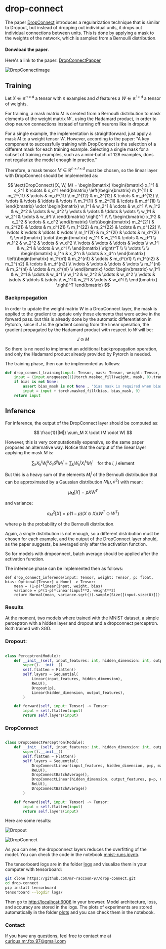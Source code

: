 # drop-connect

The paper [DropConnect](https://cds.nyu.edu/projects/regularization-neural-networks-using-dropconnect/) introduces a regularization technique that is similar to Dropout, but instead of dropping out individual units, it drops out individual connections between units. This is done by applying a mask to the weights of the network, which is sampled from a Bernoulli distribution.

#### Donwload the paper.
Here's a link to the paper: [DropConnectPapper](https://proceedings.mlr.press/v28/wan13.html)

![DropConnectImage](/dropconnect.png)

## Training

Let $X \in \mathbb{R}^{n \times d}$ a tensor with $n$ examples and $d$ features a $W \in \mathbb{R}^{l \times d}$ a tensor of weights.

For training, a mask matrix $M$ is created from a Bernoulli distribution to mask elements of the weight matrix $W$ , using the Hadamard product, in order to drop neuron connections instead of turning off neurons like in dropout

For a single example, the implementation is straightforward, just apply a mask $M$ to a weight tensor $W$. However, according to the paper: "A key component to successfully training with DropConnect is the selection of a different mask for each training example. Selecting a single mask for a subset of training examples, such as a mini-batch of 128 examples, does not regularize the model enough in practice."

Therefore, a mask tensor $M \in \mathbb{R}^{n \times l \times d}$ must be chosen, so the linear layer with DropConnect should be implemented as:

$$ \text{DropConnect}(X, W, M) = \begin{bmatrix}
    \begin{bmatrix}  x_1^1 & x_2^1 & \cdots & x_d^1 \end{bmatrix}
    \left(\begin{bmatrix}
        m_1^{11} & m_2^{11} & \cdots & m_d^{11} \\
        m_1^{12} & m_2^{12} & \cdots & m_d^{12} \\
        \vdots & \vdots & \ddots & \vdots \\
        m_1^{1l} & m_2^{1l} & \cdots & m_d^{1l} \\
    \end{bmatrix} \odot \begin{bmatrix}
        w_1^1 & w_2^1 & \cdots & w_d^1 \\
        w_1^2 & w_2^2 & \cdots & w_d^2 \\
        \vdots & \vdots & \ddots & \vdots \\
        w_1^l & w_2^l & \cdots & w_d^l \\
    \end{bmatrix}
    \right)^T \\
    \\
    \begin{bmatrix}  x_1^2 & x_2^2 & \cdots & x_d^2 \end{bmatrix}
    \left(\begin{bmatrix}
        m_2^{21} & m_2^{21} & \cdots & m_d^{21} \\
        m_1^{22} & m_2^{22} & \cdots & m_d^{22} \\
        \vdots & \vdots & \ddots & \vdots \\
        m_1^{2l} & m_2^{2l} & \cdots & m_d^{2l} \\
    \end{bmatrix} \odot \begin{bmatrix}
        w_1^1 & w_2^1 & \cdots & w_d^1 \\
        w_1^2 & w_2^2 & \cdots & w_d^2 \\
        \vdots & \vdots & \ddots & \vdots \\
        w_1^l & w_2^l & \cdots & w_d^l \\
    \end{bmatrix}
    \right)^T \\
    \\ \vdots   \\
    \\
    \begin{bmatrix}  x_1^n & x_2^n & \cdots & x_d^n \end{bmatrix}
    \left(\begin{bmatrix}
        m_1^{n1} & m_2^{n1} & \cdots & m_d^{n1} \\
        m_1^{n2} & m_2^{n2} & \cdots & m_d^{n2} \\
        \vdots & \vdots & \ddots & \vdots \\
        m_1^{nl} & m_2^{nl} & \cdots & m_d^{nl} \\
    \end{bmatrix} \odot \begin{bmatrix}
        w_1^1 & w_2^1 & \cdots & w_d^1 \\
        w_1^2 & w_2^2 & \cdots & w_d^2 \\
        \vdots & \vdots & \ddots & \vdots \\
        w_1^l & w_2^l & \cdots & w_d^l \\
    \end{bmatrix}
    \right)^T
\end{bmatrix} $$


### Backpropagation

In order to update the weight matrix $W$ in a DropConnect layer, the mask is applied to the gradient to update only those elements that were active in the forward pass. but this is already done by the automatic differentiation in Pytorch, since if $J$ is the gradient coming from the linear operation, the gradient propagated by the Hadamard product with respect to $W$ will be:

$$ J \odot M $$

So there is no need to implement an additional backpropagation operation, and only the Hadamard product already provided by Pytorch is needed. 

The training phase, then can be implemented as follows: 

```python
def drop_connect_training(input: Tensor, mask: Tensor, weight: Tensor, bias: Optional[Tensor] = None, bias_mask: Optional[Tensor] = None) -> Tensor:
    input = (input.unsqueeze(1)@torch.masked_fill(weight, mask, 0).transpose(1,2)).squeeze()
    if bias is not None:
        assert bias_mask is not None , "bias mask is required when bias is provided"
        input = input + torch.masked_fill(bias, bias_mask, 0)
    return input
```

## Inference

For inference, the output of the DropConnect layer should be computed as:


$$ \frac{1}{|M|} \sum_M X \cdot (M \odot W) $$

However, this is very computationally expensive, so the same paper proposes an alternative way.
Notice that the output of the linear layer applying the mask $M$ is:


$$ \sum_k X_k^i W_j^k \delta_{ii} \delta^{jj} M_i^j = \sum_k W_k^j X_i^k M_i^j \quad \text{for the $i$, $j$ element}$$

But this is a heavy sum of the elements $M_i^j$ of the Bernoulli distribution that can be approximated by a Gaussian distribution $N(\mu,\sigma^2)$ with mean:

$$ \mu_M[X] = p X W^T $$

and variance:

$$ \sigma^2_M[X] = p(1 - p) (X \odot X) (W^T \odot W^T) $$

where $p$ is the probability of the Bernoulli distribution.

Again, a single distribution is not enough, so a different distribution must be chosen for each example, and the output of the DropConnect layer should, as the paper suggests, be averaged only after the activation function.

So for models with dropconnect, batch average should be applied after the activation function.

The inference phase can be implemented then as follows: 

```
def drop_connect_inference(input: Tensor, weight: Tensor, p: float, bias: Optional[Tensor] = None) -> Tensor:
    mean = (1-p)*linear(input, weight, bias)
    variance = p*(1-p)*linear(input**2, weight**2)
    return Normal(mean, variance.sqrt()).sample(Size([input.size(0)]))
```

### Results

At the moment, two models where trained with the MNIST dataset, a simple perceptron with a hidden layer and dropout and a dropconnect perceptron. Both trained with SGD. 

### Dropout:

```python

class Perceptron(Module):
    def __init__(self, input_features: int, hidden_dimension: int, output_features: int, p: float):
        super().__init__()
        self.flatten = Flatten()
        self.layers = Sequential(
            Linear(input_features, hidden_dimension),
            ReLU(),
            Dropout(p),
            Linear(hidden_dimension, output_features),
        )

    def forward(self, input: Tensor) -> Tensor:
        input = self.flatten(input)
        return self.layers(input)

```

### DropConnect

```python

class DropConnectPerceptron(Module):
    def __init__(self, input_features: int, hidden_dimension: int, output_features: int, p: float):
        super().__init__()
        self.flatten = Flatten()
        self.layers = Sequential(
            DropConnectLinear(input_features, hidden_dimension, p=p, max_batch_size=256),
            ReLU(),
            DropConnectBatchAverage(),
            DropConnectLinear(hidden_dimension, output_features, p=p, max_batch_size=256),
            ReLU(),
            DropConnectBatchAverage()
        )

    def forward(self, input: Tensor) -> Tensor:
        input = self.flatten(input)
        return self.layers(input)
```

Here are some results:

![Dropout](plots/Perceptron-f2ec30b1-2f6b-4e0b-aed8-da43ed916c07.png)

![DropConnect](plots/DropConnectPerceptron-f2ec30b1-2f6b-4e0b-aed8-da43ed916c07.png)

As you can see, the dropconnect layers reduces the overfitting of the model. You can check the code in the notebook [mnist-runs.ipynb](mnist-runs.ipynb).

The tensorboard logs are in the folder [logs](logs) and visualize them in your computer with tensorboard:

```bash
git clone https://github.com/mr-raccoon-97/drop-connect.git
cd drop-connect
pip install tensorboard
tensorboard --logdir logs/
```

Then go to [http://localhost:6006](http://localhost:6006) in your browser. Model architecture, loss, and accuracy are stored in the logs. The plots of experiments are stored automatically in the folder [plots](plots) and you can check them in the notebook.

### Contact

If you have any questions, feel free to contact me at [curious.mr.fox.97@gmail.com](mailto:curious.mr.fox.97@gmail.com)
